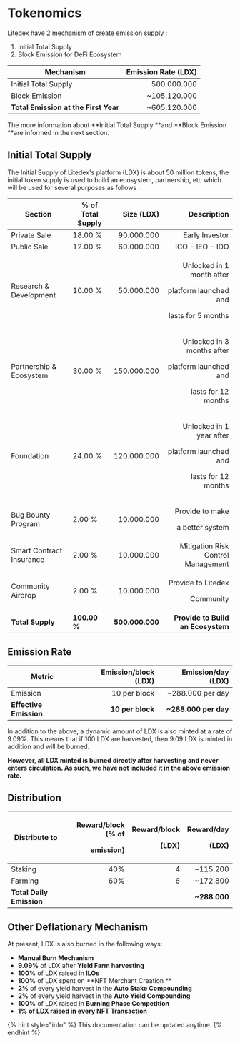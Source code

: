 # Tokenomics

Litedex have 2 mechanism of create emission supply :

1. Initial Total Supply
2. Block Emission for DeFi Ecosystem

| **Mechanism**                        | **Emission Rate (LDX)** |
| ------------------------------------ | ----------------------: |
| Initial Total Supply                 |             500.000.000 |
| Block Emission                       |           \~105.120.000 |
| **Total Emission at the First Year** |           \~605.120.000 |

The more information about **Initial Total Supply **and **Block Emission **are informed in the next section.

## Initial Total Supply

The Initial Supply of Litedex's platform (LDX) is about 50 million tokens, the initial token supply is used to build an ecosystem, partnership, etc which will be used for several purposes as follows :&#x20;

| **Section**              | % of Total Supply |      Size (LDX) |                                                                                Description |
| ------------------------ | ----------------- | --------------: | -----------------------------------------------------------------------------------------: |
| Private Sale             | 18.00 %           |      90.000.000 |                                                                            Early Investor  |
| Public Sale              | 12.00 %           |      60.000.000 |                                                                            ICO - IEO - IDO |
| Research & Development   | 10.00 %           |      50.000.000 |  <p>Unlocked in 1 month after </p><p>platform launched and </p><p>lasts for 5 months  </p> |
| Partnership & Ecosystem  | 30.00 %           |     150.000.000 | <p>Unlocked in 3 months after </p><p>platform launched and </p><p>lasts for 12 months </p> |
| Foundation               | 24.00 %           |     120.000.000 |      <p>Unlocked in 1 year after</p><p>platform launched and</p><p>lasts for 12 months</p> |
| Bug Bounty Program       | 2.00 %            |      10.000.000 |                                              <p>Provide to make </p><p>a better system</p> |
| Smart Contract Insurance | 2.00 %            |      10.000.000 |                                                         Mitigation Risk Control Management |
| Community Airdrop        | 2.00 %            |      10.000.000 |                                                 <p>Provide to Litedex </p><p>Community</p> |
| **Total Supply**         | **100.00 %**      | **500.000.000** |                                                          **Provide to Build an Ecosystem** |

## Emission Rate

| **Metric**             | **Emission/block (LDX)** | **Emission/day (LDX)** |
| ---------------------- | -----------------------: | ---------------------: |
| Emission               |             10 per block |      \~288.000 per day |
| **Effective Emission** |         **10 per block** |  **\~288.000 per day** |

In addition to the above, a dynamic amount of LDX is also minted at a rate of 9.09%. This means that if 100 LDX are harvested, then 9.09 LDX is minted in addition and will be burned.

**However, all LDX minted is burned directly after harvesting** **and never enters circulation. As such, we have not included it in the above emission rate.**

## Distribution

| **Distribute to**        | <p><strong>Reward/block (% of </strong></p><p><strong>emission)</strong></p> | <p><strong>Reward/block </strong></p><p><strong>(LDX)</strong></p> | <p><strong>Reward/day </strong></p><p><strong>(LDX)</strong></p> |
| ------------------------ | ---------------------------------------------------------------------------: | -----------------------------------------------------------------: | ---------------------------------------------------------------: |
| Staking                  |                                                                          40% |                                                                  4 |                                                        \~115.200 |
| Farming                  |                                                                          60% |                                                                  6 |                                                        \~172.800 |
| **Total Daily Emission** |                                                                              |                                                                    |                                                    **\~288.000** |

## **Other Deflationary Mechanism** <a href="other-deflationary-mechanics" id="other-deflationary-mechanics"></a>

At present, LDX is also burned in the following ways:

* **Manual Burn Mechanism**
* **9.09%** of LDX after **Yield Farm harvesting**
* **100%** of LDX raised in **ILOs**
* **100%** of LDX spent on **NFT Merchant Creation **
* **2%** of every yield harvest in the **Auto Stake Compounding**
* **2%** of every yield harvest in the **Auto Yield Compounding**
* **100%** of LDX raised in **Burning Phase Competition**
* **1% **of LDX raised in every** NFT Transaction**&#x20;

{% hint style="info" %}
This documentation can be updated anytime.
{% endhint %}

